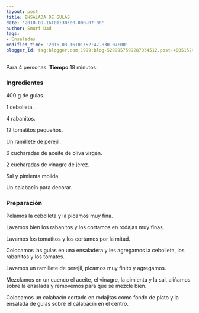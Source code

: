 ```yaml
---
layout: post
title: ENSALADA DE GULAS
date: '2010-09-16T01:30:00.000-07:00'
author: Smurf Dad
tags:
- Ensaladas
modified_time: '2016-03-16T01:52:47.830-07:00'
blogger_id: tag:blogger.com,1999:blog-5299957599287034512.post-4005152457742371597
---
```


Para 4 personas.
<b>Tiempo</b> 18 minutos.

<h3>Ingredientes</h3>

400 g de gulas.

1 cebolleta.

4 rabanitos.

12 tomatitos pequeños.

Un ramillete de perejil.

6 cucharadas de aceite de oliva virgen.

2 cucharadas de vinagre de jerez.

Sal y pimienta molida.

Un calabacín para decorar.

<h3>Preparación</h3>

Pelamos la cebolleta y la picamos muy fina.

Lavamos bien los rabanitos y los cortamos en rodajas muy finas.

Lavamos los tomatitos y los cortamos por la mitad.

Colocamos las gulas en una ensaladera y les agregamos la cebolleta, los rabanitos y los tomates.

Lavamos un ramillete de perejil, picamos muy finito y agregamos.

Mezclamos en un cuenco el aceite, el vinagre, la pimienta y la sal, aliñamos sobre la ensalada y removemos para que se mezcle bien.

Colocamos un calabacín cortado en rodajitas como fondo de plato y la ensalada de gulas sobre el calabacín en el centro.

